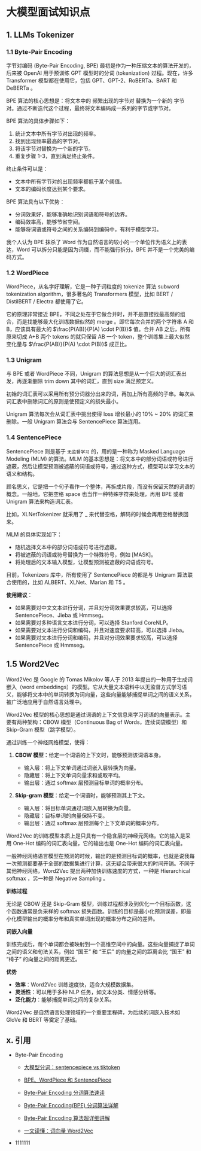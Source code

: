 # 大模型面试知识点

## 1. LLMs Tokenizer

### 1.1 Byte-Pair Encoding

字节对编码 (Byte-Pair Encoding, BPE) 最初是作为一种压缩文本的算法开发的，后来被 OpenAI 用于预训练 GPT 模型时的分词 (tokenization) 过程。现在，许多 Transformer 模型都在使用它，包括 GPT、GPT-2、RoBERTa、BART 和 DeBERTa 。

BPE 算法的核心思想是：将文本中的 频繁出现的字节对 替换为一个新的 字节对。通过不断迭代这个过程，最终将文本编码成一系列的字节或字节对。

BPE 算法的具体步骤如下：

1. 统计文本中所有字节对出现的频率。
2. 找到出现频率最高的字节对。
3. 将该字节对替换为一个新的字节。
4. 重复步骤 1-3，直到满足终止条件。

终止条件可以是：

- 文本中所有字节对的出现频率都低于某个阈值。
- 文本的编码长度达到某个要求。

BPE 算法具有以下优势：

- 分词效果好，能够准确地识别词语和符号的边界。
- 编码效率高，能够节省空间。
- 能够将词语或符号之间的关系编码到编码中，有利于模型学习。

我个人认为 BPE 抹杀了 Word 作为自然语言的较小的一个单位作为语义上的表达，Word 可以拆分只能是因为词缀，而不能强行拆分。BPE 并不是一个完美的编码方式。

### 1.2 WordPiece

WordPiece，从名字好理解，它是一种子词粒度的 tokenize 算法 subword tokenization algorithm，很多著名的 Transformers 模型，比如 BERT / DistilBERT / Electra 都使用了它。

它的原理非常接近 BPE，不同之处在于它做合并时，并不是直接找最高频的组合，而是找能够最大化训练数据似然的 merge 。即它每次合并的两个字符串 A 和 B，应该具有最大的 $\frac{P(AB)}{P(A) \cdot P(B)}$ 值。合并 AB 之后，所有原来切成 A+B 两个 tokens 的就只保留 AB 一个 token，整个训练集上最大似然变化量与 $\frac{P(AB)}{P(A) \cdot P(B)}$ 成正比。

### 1.3 Unigram

与 BPE 或者 WordPiece 不同，Unigram 的算法思想是从一个巨大的词汇表出发，再逐渐删除 trim down 其中的词汇，直到 size 满足预定义。

初始的词汇表可以采用所有预分词器分出来的词，再加上所有高频的子串。每次从词汇表中删除词汇的原则是使预定义的损失最小。

Unigram 算法每次会从词汇表中挑出使得 loss 增长最小的 10% ~ 20% 的词汇来删除。一般 Unigram 算法会与 SentencePiece 算法连用。

### 1.4 SentencePiece

SentencePiece 则是基于 `无监督学习` 的，用的是一种称为 Masked Language Modeling (MLM) 的算法。MLM 的基本思想是：将文本中的部分词语或符号进行遮蔽，然后让模型预测被遮蔽的词语或符号，通过这种方式，模型可以学习文本的语义和结构。

顾名思义，它是把一个句子看作一个整体，再拆成片段，而没有保留天然的词语的概念。一般地，它把空格 space 也当作一种特殊字符来处理，再用 BPE 或者 Unigram 算法来构造词汇表。

比如，XLNetTokenizer 就采用了 _ 来代替空格，解码的时候会再用空格替换回来。

MLM 的具体实现如下：

- 随机选择文本中的部分词语或符号进行遮蔽。
- 将被遮蔽的词语或符号替换为一个特殊符号，例如 [MASK]。
- 将处理后的文本输入模型，让模型预测被遮蔽的词语或符号。

目前，Tokenizers 库中，所有使用了 SentencePiece 的都是与 Unigram 算法联合使用的，比如 ALBERT、XLNet、Marian 和 T5 。

**使用建议**：

- 如果需要对中文文本进行分词，并且对分词效果要求较高，可以选择 SentencePiece、Jieba 或 Hmmseg。
- 如果需要对多种语言文本进行分词，可以选择 Stanford CoreNLP。
- 如果需要对文本进行分词和编码，并且对速度要求较高，可以选择 Jieba。
- 如果需要对文本进行分词和编码，并且对分词效果要求较高，可以选择 SentencePiece 或 Hmmseg。

## 1.5 Word2Vec

Word2Vec 是 Google 的 Tomas Mikolov 等人于 2013 年提出的一种用于生成词嵌入（word embeddings）的模型。它从大量文本语料中以无监督方式学习语义，能够将文本中的单词转换为词向量，这些向量能够捕捉单词之间的语义关系，被广泛地应用于自然语言处理中。

Word2Vec 模型的核心思想是通过词语的上下文信息来学习词语的向量表示。主要有两种架构：CBOW 模型（Continuous Bag of Words，连续词袋模型）和 Skip-Gram 模型（跳字模型）。

通过训练一个神经网络模型，使得：

1. **CBOW 模型**：给定一个词语的上下文时，能够预测该词语本身。

   - 输入层：将上下文单词通过词嵌入层转换为向量。
   - 隐藏层：将上下文单词向量求和或取平均。
   - 输出层：通过 softmax 层预测目标单词的概率分布。

2. **Skip-gram 模型**：给定一个词语时，能够预测其上下文。

   - 输入层：将目标单词通过词嵌入层转换为向量。
   - 隐藏层：目标单词的向量保持不变。
   - 输出层：通过 softmax 层预测每个上下文单词的概率分布。

Word2Vec 的训练模型本质上是只具有一个隐含层的神经元网络。它的输入是采用 One-Hot 编码的词汇表向量，它的输出也是 One-Hot 编码的词汇表向量。

一般神经网络语言模型在预测的时候，输出的是预测目标词的概率，也就是说我每一次预测都要基于全部的数据集进行计算，这无疑会带来很大的时间开销。不同于其他神经网络，Word2Vec 提出两种加快训练速度的方式，一种是 Hierarchical softmax ，另一种是 Negative Sampling 。

**训练过程**

无论是 CBOW 还是 Skip-Gram 模型，训练过程都涉及到优化一个目标函数，这个函数通常是负采样的 softmax 损失函数。训练的目标是最小化预测误差，即最小化模型输出的概率分布和真实单词出现的概率分布之间的差异。

**词嵌入向量**

训练完成后，每个单词都会被映射到一个高维空间中的向量。这些向量捕捉了单词之间的语义和句法关系，例如 “国王” 和 “王后” 的向量之间的距离会比 “国王” 和 “椅子” 的向量之间的距离更近。

**优势**

- **效率**：Word2Vec 训练速度快，适合大规模数据集。
- **灵活性**：可以用于多种 NLP 任务，如文本分类、情感分析等。
- **泛化能力**：能够捕捉单词之间的复杂关系。

Word2Vec 是自然语言处理领域的一个重要里程碑，为后续的词嵌入技术如 GloVe 和 BERT 等奠定了基础。

## x. 引用

- Byte-Pair Encoding

  - [大模型分词：sentencepiece vs tiktoken](https://zhuanlan.zhihu.com/p/691609961)

  - [BPE、WordPiece 和 SentencePiece](https://www.jianshu.com/p/d4de091d1367)

  - [Byte-Pair Encoding 分词算法速读](https://zhuanlan.zhihu.com/p/701869443)

  - [Byte-Pair Encoding(BPE) 分词算法详解](https://zhuanlan.zhihu.com/p/716655053)

  - [Byte-Pair Encoding 算法超详细讲解](https://www.jianshu.com/p/865b741f7b96)

  - [一文读懂：词向量 Word2Vec](https://zhuanlan.zhihu.com/p/371147732)

- 1111111
